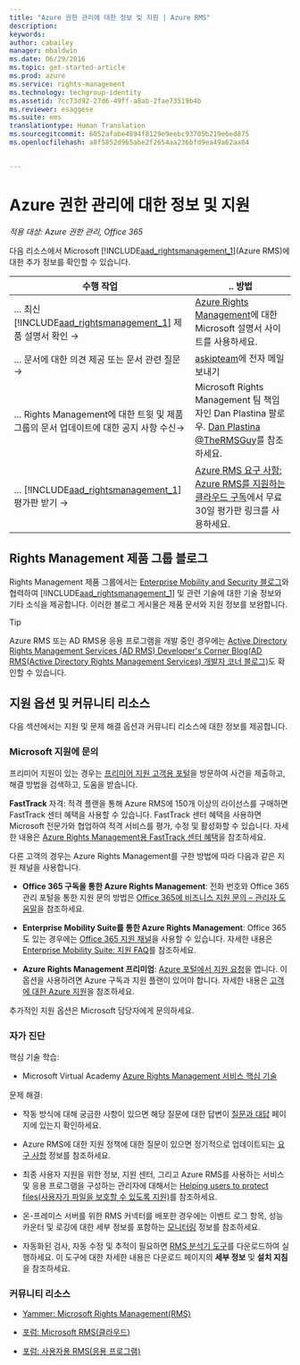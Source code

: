 ```yaml
---
title: "Azure 권한 관리에 대한 정보 및 지원 | Azure RMS"
description: 
keywords: 
author: cabailey
manager: mbaldwin
ms.date: 06/29/2016
ms.topic: get-started-article
ms.prod: azure
ms.service: rights-management
ms.technology: techgroup-identity
ms.assetid: 7cc73d92-27d6-49ff-a8ab-2fae73519b4b
ms.reviewer: esaggese
ms.suite: ems
translationtype: Human Translation
ms.sourcegitcommit: 6052afabe4894f8129e9eebc93705b219e6ed875
ms.openlocfilehash: a8f5852d965abe2f2654aa236bfd9ea49a62aa84


---
```


# Azure 권한 관리에 대한 정보 및 지원

*적용 대상: Azure 권한 관리, Office 365*

다음 리소스에서 Microsoft [!INCLUDE[aad_rightsmanagement_1](../includes/aad_rightsmanagement_1_md.md)](Azure RMS)에 대한 추가 정보를 확인할 수 있습니다.

|수행 작업|.. 방법|
|----------------|---------------|
|… 최신 [!INCLUDE[aad_rightsmanagement_1](../includes/aad_rightsmanagement_1_md.md)] 제품 설명서 확인 →|[Azure Rights Management](../understand-explore/azure-rights-management.md)에 대한 Microsoft 설명서 사이트를 사용하세요.|
|… 문서에 대한 의견 제공 또는 문서 관련 질문 →| [askipteam](mailto:%20askipteam@microsoft.com?subject=Documentation%20feedback)에 전자 메일 보내기|
|… Rights Management에 대한 트윗 및 제품 그룹의 문서 업데이트에 대한 공지 사항 수신→|Microsoft Rights Management 팀 책임자인 Dan Plastina 팔로우.  [Dan Plastina @TheRMSGuy](https://twitter.com/TheRMSGuy)를 참조하세요.|
|… [!INCLUDE[aad_rightsmanagement_1](../includes/aad_rightsmanagement_1_md.md)] 평가판 받기 →|[Azure RMS 요구 사항: Azure RMS를 지원하는 클라우드 구독](requirements-subscriptions.md)에서 무료 30일 평가판 링크를 사용하세요.|


## Rights Management 제품 그룹 블로그
Rights Management 제품 그룹에서는 [Enterprise Mobility and Security 블로그](https://blogs.technet.microsoft.com/enterprisemobility/?product=azure-rights-management-services)와 협력하여 [!INCLUDE[aad_rightsmanagement_1](../includes/aad_rightsmanagement_1_md.md)] 및 관련 기술에 대한 기술 정보와 기타 소식을 제공합니다. 이러한 블로그 게시물은 제품 문서와 지원 정보를 보완합니다.

> [!TIP]
> Azure RMS 또는 AD RMS용 응용 프로그램을 개발 중인 경우에는 [Active Directory Rights Management Services (AD RMS) Developer's Corner Blog(AD RMS(Active Directory Rights Management Services) 개발자 코너 블로그)](https://blogs.msdn.microsoft.com/rms/)도 확인할 수 있습니다.

## 지원 옵션 및 커뮤니티 리소스
다음 섹션에서는 지원 및 문제 해결 옵션과 커뮤니티 리소스에 대한 정보를 제공합니다.

### Microsoft 지원에 문의

프리미어 지원이 있는 경우는 [프리미어 지원 고객용 포털](https://premier.microsoft.com/)을 방문하여 사건을 제출하고, 해결 방법을 검색하고, 도움을 받습니다.

**FastTrack** 자격: 적격 플랜을 통해 Azure RMS에 150개 이상의 라이선스를 구매하면 FastTrack 센터 혜택을 사용할 수 있습니다. FastTrack 센터 혜택을 사용하면 Microsoft 전문가와 협업하여 적격 서비스를 평가, 수정 및 활성화할 수 있습니다. 자세한 내용은 [Azure Rights Management용 FastTrack 센터 혜택](https://technet.microsoft.com/library/mt607025.aspx)을 참조하세요.

다른 고객의 경우는 Azure Rights Management를 구한 방법에 따라 다음과 같은 지원 채널을 사용합니다.

- **Office 365 구독을 통한 Azure Rights Management**: 전화 번호와 Office 365 관리 포털을 통한 지원 문의 방법은 [Office 365에 비즈니스 지원 문의 – 관리자 도움말](https://support.office.com/article/Contact-Office-365-for-business-support-Admin-Help-32a17ca7-6fa0-4870-8a8d-e25ba4ccfd4b)을 참조하세요. 

- **Enterprise Mobility Suite를 통한 Azure Rights Management**: Office 365도 있는 경우에는 [Office 365 지원 채널](https://support.office.com/article/Contact-Office-365-for-business-support-Admin-Help-32a17ca7-6fa0-4870-8a8d-e25ba4ccfd4b)을 사용할 수 있습니다.  자세한 내용은 [Enterprise Mobility Suite: 지원 FAQ](https://technet.microsoft.com/dn932057.aspx)를 참조하세요.

- **Azure Rights Management 프리미엄**: [Azure 포털에서 지원 요청](https://portal.azure.com/#blade/Microsoft_Azure_Support/HelpAndSupportBlade)을 엽니다. 이 옵션을 사용하려면 Azure 구독과 지원 플랜이 있어야 합니다. 자세한 내용은 [고객에 대한 Azure 지원](https://azure.microsoft.com/support/plans/)을 참조하세요. 

추가적인 지원 옵션은 Microsoft 담당자에게 문의하세요. 

### 자가 진단

핵심 기술 학습:

- Microsoft Virtual Academy [Azure Rights Management 서비스 핵심 기술](https://mva.microsoft.com/en-us/training-courses/azure-rights-management-services-core-skills-10500?l=QLoxMwuCB_1805094681)

문제 해결:

- 작동 방식에 대해 궁금한 사항이 있으면 해당 질문에 대한 답변이 [질문과 대답](faqs.md) 페이지에 있는지 확인하세요.

- Azure RMS에 대한 지원 정책에 대한 질문이 있으면 정기적으로 업데이트되는 [요구 사항](requirements-azure-rms.md) 정보를 참조하세요.

- 최종 사용자 지원을 위한 정보, 지원 센터, 그리고 Azure RMS를 사용하는 서비스 및 응용 프로그램을 구성하는 관리자에 대해서는 [Helping users to protect files(사용자가 파일을 보호할 수 있도록 지원)](../deploy-use/help-users.md)를 참조하세요.

- 온-프레미스 서버를 위한 RMS 커넥터를 배포한 경우에는 이벤트 로그 항목, 성능 카운터 및 로깅에 대한 세부 정보를 포함하는 [모니터링](../deploy-use/monitor-rms-connector.md) 정보를 참조하세요.

- 자동화된 검사, 자동 수정 및 추적이 필요하면 [RMS 분석기 도구](http://www.microsoft.com/en-us/download/details.aspx?id=46437)를 다운로드하여 실행하세요. 이 도구에 대한 자세한 내용은 다운로드 페이지의 **세부 정보** 및 **설치 지침**을 참조하세요. 

### 커뮤니티 리소스

-   [Yammer: Microsoft Rights Management(RMS)](http://www.yammer.com/AskIPTeam)

-   [포럼: Microsoft RMS(클라우드)](https://social.technet.microsoft.com/Forums/en-US/home?forum=rmscloud)

-   [포럼: 사용자용 RMS(응용 프로그램)](https://social.technet.microsoft.com/Forums/en-US/home?forum=rmsapps)




<!--HONumber=Jul16_HO3-->



